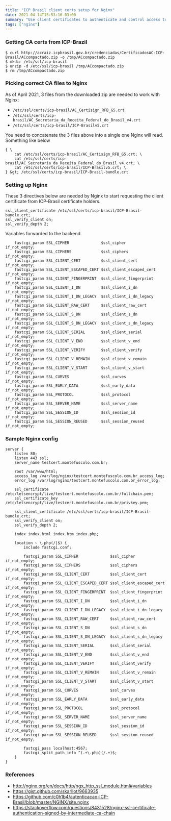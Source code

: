 ```yaml
---
title: "ICP Brasil client certs setup for Nginx"
date: 2021-04-14T15:53:16-03:00
summary: "Use client certificates to authenticate and control access to resources with Nginx."
tags: ["nginx"]
---
```


### Getting CA certs from ICP-Brazil

```shell
$ curl http://acraiz.icpbrasil.gov.br/credenciadas/CertificadosAC-ICP-Brasil/ACcompactado.zip -o /tmp/ACcompactado.zip
$ mkdir /etc/ssl/icp-brasil
$ unzip -d /etc/ssl/icp-brasil /tmp/ACcompactado.zip
$ rm /tmp/ACcompactado.zip
```


### Picking correct CA files to Nginx

As of April 2021, 3 files from the downloaded zip are needed to work with Nginx:

* `/etc/ssl/certs/icp-brasil/AC_Certisign_RFB_G5.crt`
* `/etc/ssl/certs/icp-brasil/AC_Secretaria_da_Receita_Federal_do_Brasil_v4.crt`
* `/etc/ssl/certs/icp-brasil/ICP-Brasilv5.crt`

You need to concatenate the 3 files above into a single one Nginx will read. Something like below

```shell
{ \
    cat /etc/ssl/certs/icp-brasil/AC_Certisign_RFB_G5.crt; \
    cat /etc/ssl/certs/icp-brasil/AC_Secretaria_da_Receita_Federal_do_Brasil_v4.crt; \
    cat /etc/ssl/certs/icp-brasil/ICP-Brasilv5.crt; \
} &gt; /etc/ssl/certs/icp-brasil/ICP-Brasil-bundle.crt
```


### Setting up Nginx

These 3 directives below are needed by Nginx to start requesting the client certificate from ICP-Brasil certificate holders.

```nginx
ssl_client_certificate /etc/ssl/certs/icp-brasil/ICP-Brasil-bundle.crt;
ssl_verify_client on;
ssl_verify_depth 2;
```

Variables forwarded to the backend.

```nginx
    fastcgi_param SSL_CIPHER              $ssl_cipher              if_not_empty;
    fastcgi_param SSL_CIPHERS             $ssl_ciphers             if_not_empty;
    fastcgi_param SSL_CLIENT_CERT         $ssl_client_cert         if_not_empty;
    fastcgi_param SSL_CLIENT_ESCAPED_CERT $ssl_client_escaped_cert if_not_empty;
    fastcgi_param SSL_CLIENT_FINGERPRINT  $ssl_client_fingerprint  if_not_empty;
    fastcgi_param SSL_CLIENT_I_DN         $ssl_client_i_dn         if_not_empty;
    fastcgi_param SSL_CLIENT_I_DN_LEGACY  $ssl_client_i_dn_legacy  if_not_empty;
    fastcgi_param SSL_CLIENT_RAW_CERT     $ssl_client_raw_cert     if_not_empty;
    fastcgi_param SSL_CLIENT_S_DN         $ssl_client_s_dn         if_not_empty;
    fastcgi_param SSL_CLIENT_S_DN_LEGACY  $ssl_client_s_dn_legacy  if_not_empty;
    fastcgi_param SSL_CLIENT_SERIAL       $ssl_client_serial       if_not_empty;
    fastcgi_param SSL_CLIENT_V_END        $ssl_client_v_end        if_not_empty;
    fastcgi_param SSL_CLIENT_VERIFY       $ssl_client_verify       if_not_empty;
    fastcgi_param SSL_CLIENT_V_REMAIN     $ssl_client_v_remain     if_not_empty;
    fastcgi_param SSL_CLIENT_V_START      $ssl_client_v_start      if_not_empty;
    fastcgi_param SSL_CURVES              $ssl_curves              if_not_empty;
    fastcgi_param SSL_EARLY_DATA          $ssl_early_data          if_not_empty;
    fastcgi_param SSL_PROTOCOL            $ssl_protocol            if_not_empty;
    fastcgi_param SSL_SERVER_NAME         $ssl_server_name         if_not_empty;
    fastcgi_param SSL_SESSION_ID          $ssl_session_id          if_not_empty;
    fastcgi_param SSL_SESSION_REUSED      $ssl_session_reused      if_not_empty;
```


### Sample Nginx config

```nginx
server {
    listen 80;
    listen 443 ssl;
    server_name testcert.montefuscolo.com.br;

    root /var/www/html;
    access_log /var/log/nginx/testcert.montefuscolo.com.br_access_log;
    error_log /var/log/nginx/testcert.montefuscolo.com.br_error_log;

    ssl_certificate /etc/letsencrypt/live/testcert.montefuscolo.com.br/fullchain.pem;
    ssl_certificate_key /etc/letsencrypt/live/testcert.montefuscolo.com.br/privkey.pem;

    ssl_client_certificate /etc/ssl/certs/icp-brasil/ICP-Brasil-bundle.crt;
    ssl_verify_client on;
    ssl_verify_depth 2;

    index index.html index.htm index.php;

    location ~ \.php(/|$) {
        include fastcgi.conf;

        fastcgi_param SSL_CIPHER              $ssl_cipher              if_not_empty;
        fastcgi_param SSL_CIPHERS             $ssl_ciphers             if_not_empty;
        fastcgi_param SSL_CLIENT_CERT         $ssl_client_cert         if_not_empty;
        fastcgi_param SSL_CLIENT_ESCAPED_CERT $ssl_client_escaped_cert if_not_empty;
        fastcgi_param SSL_CLIENT_FINGERPRINT  $ssl_client_fingerprint  if_not_empty;
        fastcgi_param SSL_CLIENT_I_DN         $ssl_client_i_dn         if_not_empty;
        fastcgi_param SSL_CLIENT_I_DN_LEGACY  $ssl_client_i_dn_legacy  if_not_empty;
        fastcgi_param SSL_CLIENT_RAW_CERT     $ssl_client_raw_cert     if_not_empty;
        fastcgi_param SSL_CLIENT_S_DN         $ssl_client_s_dn         if_not_empty;
        fastcgi_param SSL_CLIENT_S_DN_LEGACY  $ssl_client_s_dn_legacy  if_not_empty;
        fastcgi_param SSL_CLIENT_SERIAL       $ssl_client_serial       if_not_empty;
        fastcgi_param SSL_CLIENT_V_END        $ssl_client_v_end        if_not_empty;
        fastcgi_param SSL_CLIENT_VERIFY       $ssl_client_verify       if_not_empty;
        fastcgi_param SSL_CLIENT_V_REMAIN     $ssl_client_v_remain     if_not_empty;
        fastcgi_param SSL_CLIENT_V_START      $ssl_client_v_start      if_not_empty;
        fastcgi_param SSL_CURVES              $ssl_curves              if_not_empty;
        fastcgi_param SSL_EARLY_DATA          $ssl_early_data          if_not_empty;
        fastcgi_param SSL_PROTOCOL            $ssl_protocol            if_not_empty;
        fastcgi_param SSL_SERVER_NAME         $ssl_server_name         if_not_empty;
        fastcgi_param SSL_SESSION_ID          $ssl_session_id          if_not_empty;
        fastcgi_param SSL_SESSION_REUSED      $ssl_session_reused      if_not_empty;

        fastcgi_pass localhost:4567;
        fastcgi_split_path_info ^(.+\.php)(/.+)$;
    }
}
```


### References

* http://nginx.org/en/docs/http/ngx_http_ssl_module.html#variables
* https://gist.github.com/skarllot/9663935
* https://github.com/c0h1b4/autenticacao-ICP-Brasil/blob/master/NGINX/site.nginx
* https://stackoverflow.com/questions/8431528/nginx-ssl-certificate-authentication-signed-by-intermediate-ca-chain